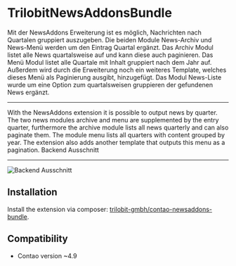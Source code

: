 TrilobitNewsAddonsBundle
========================

Mit der NewsAddons Erweiterung ist es möglich, Nachrichten nach Quartalen gruppiert auszugeben. Die beiden Module News-Archiv und News-Menü werden um den Eintrag Quartal ergänzt. Das Archiv Modul listet alle News quartalsweise auf und kann diese auch paginieren. Das Menü Modul listet alle Quartale mit Inhalt gruppiert nach dem Jahr auf. Außerdem wird durch die Erweiterung noch ein weiteres Template, welches dieses Menü als Paginierung ausgibt, hinzugefügt. Das Modul News-Liste wurde um eine Option zum quartalsweisen gruppieren der gefundenen News ergänzt.

---

With the NewsAddons extension it is possible to output news by quarter. The two news modules archive and menu are supplemented by the entry quarter, furthermore the archive module lists all news quarterly and can also paginate them. The module menu lists all quarters with content grouped by year. The extension also adds another template that outputs this menu as a pagination.
Backend Ausschnitt

------------

![Backend Ausschnitt](docs/images/newsaddons.png?raw=true "TrilobitNewsAddonsBundle")

Installation
------------

Install the extension via composer: [trilobit-gmbh/contao-newsaddons-bundle](https://packagist.org/packages/trilobit-gmbh/contao-newsaddons-bundle).

Compatibility
-------------

- Contao version ~4.9
